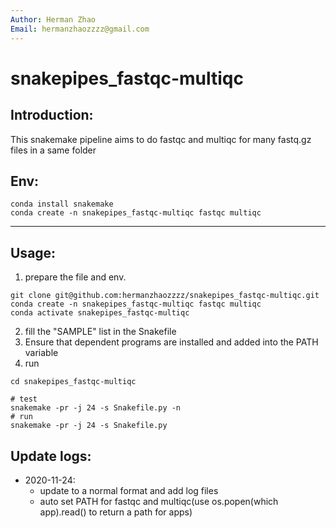 ```yaml
---
Author: Herman Zhao
Email: hermanzhaozzzz@gmail.com
---
```



# snakepipes_fastqc-multiqc
## Introduction:
This snakemake pipeline aims to do fastqc and multiqc for many fastq.gz files in a same folder
## Env:
```
conda install snakemake
conda create -n snakepipes_fastqc-multiqc fastqc multiqc 
```
---
## Usage:
1. prepare the file and env.
```
git clone git@github.com:hermanzhaozzzz/snakepipes_fastqc-multiqc.git
conda create -n snakepipes_fastqc-multiqc fastqc multiqc
conda activate snakepipes_fastqc-multiqc
```
2. fill the "SAMPLE" list in the Snakefile
3. Ensure that dependent programs are installed and added into the PATH variable
3. run
```
cd snakepipes_fastqc-multiqc

# test
snakemake -pr -j 24 -s Snakefile.py -n
# run
snakemake -pr -j 24 -s Snakefile.py
```



## Update logs:
- 2020-11-24: 
    - update to a normal format and add log files
    - auto set PATH for fastqc and multiqc(use os.popen(which app).read() to return a path for apps)
    
